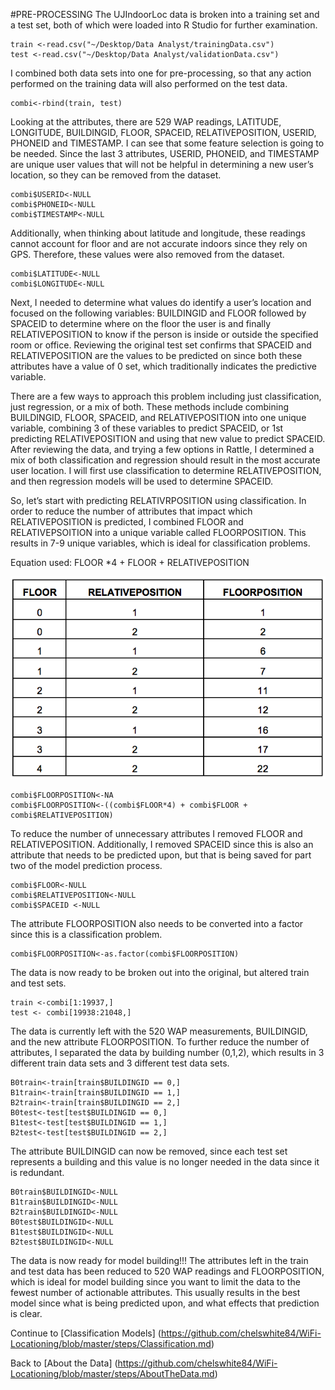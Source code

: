 #PRE-PROCESSING
The UJIndoorLoc data is broken into a training set and a test set, both of which were loaded into R Studio for further examination. 

```
train <-read.csv("~/Desktop/Data Analyst/trainingData.csv")
test <-read.csv("~/Desktop/Data Analyst/validationData.csv")
```

I combined both data sets into one for pre-processing, so that any action performed on the training data will also performed on the test data. 

```
combi<-rbind(train, test)
```

Looking at the attributes, there are 529 WAP readings, LATITUDE, LONGITUDE, BUILDINGID, FLOOR, SPACEID, RELATIVEPOSITION, USERID, PHONEID and TIMESTAMP. I can see that some feature selection is going to be needed. Since the last 3 attributes, USERID, PHONEID, and TIMESTAMP are unique user values that will not be helpful in determining a new user’s location, so they can be removed from the dataset. 

```
combi$USERID<-NULL
combi$PHONEID<-NULL
combi$TIMESTAMP<-NULL
```

Additionally, when thinking about latitude and longitude, these readings cannot account for floor and are not accurate indoors since they rely on GPS. Therefore, these values were also removed from the dataset. 

```
combi$LATITUDE<-NULL
combi$LONGITUDE<-NULL
```

Next, I needed to determine what values do identify a user’s location and focused on the following variables: BUILDINGID and FLOOR followed by SPACEID to determine where on the floor the user is and finally RELATIVEPOSITION to know if the person is inside or outside the specified room or office. Reviewing the original test set confirms that SPACEID and RELATIVEPOSITION are the values to be predicted on since both these attributes have a value of 0 set, which traditionally indicates the predictive variable. 

There are a few ways to approach this problem including just classification, just regression, or a mix of both. These methods include combining BUILDINGID, FLOOR, SPACEID, and RELATIVEPOSITION into one unique variable, combining 3 of these variables to predict SPACEID, or 1st predicting RELATIVEPOSITION and using that new value to predict SPACEID. After reviewing the data, and trying a few options in Rattle, I determined a mix of both classification and regression should result in the most accurate user location. I will first use classification to determine RELATIVEPOSITION, and then regression models will be used to determine SPACEID. 

So, let’s start with predicting RELATIVRPOSITION using classification. In order to reduce the number of attributes that impact which RELATIVEPOSITION is predicted, I combined FLOOR and RELATIVEPSOITION into a unique variable called FLOORPOSITION. This results in 7-9 unique variables, which is ideal for classification problems.  

Equation used: FLOOR *4 + FLOOR + RELATIVEPOSITION

![FLOORPOSITION Chart](https://github.com/chelswhite84/WiFi-Locationing/blob/master/image/FLOORPOSITIONChart.png)
 
```
combi$FLOORPOSITION<-NA
combi$FLOORPOSITION<-((combi$FLOOR*4) + combi$FLOOR + combi$RELATIVEPOSITION) 
```

To reduce the number of unnecessary attributes I removed FLOOR and RELATIVEPOSITION. Additionally, I removed SPACEID since this is also an attribute that needs to be predicted upon, but that is being saved for part two of the model prediction process. 

```
combi$FLOOR<-NULL
combi$RELATIVEPOSITION<-NULL
combi$SPACEID <-NULL
```

The attribute FLOORPOSITION also needs to be converted into a factor since this is a classification problem. 

```
combi$FLOORPOSITION<-as.factor(combi$FLOORPOSITION)
```

The data is now ready to be broken out into the original, but altered train and test sets. 

```
train <-combi[1:19937,]
test <- combi[19938:21048,]
```

The data is currently left with the 520 WAP measurements, BUILDINGID, and the new attribute FLOORPOSITION. To further reduce the number of attributes, I separated the data by building number (0,1,2), which results in 3 different train data sets and 3 different test data sets. 
```
B0train<-train[train$BUILDINGID == 0,]
B1train<-train[train$BUILDINGID == 1,]
B2train<-train[train$BUILDINGID == 2,]
B0test<-test[test$BUILDINGID == 0,]
B1test<-test[test$BUILDINGID == 1,]
B2test<-test[test$BUILDINGID == 2,]
```

The attribute BUILDINGID can now be removed, since each test set represents a building and this value is no longer needed in the data since it is redundant. 

```
B0train$BUILDINGID<-NULL
B1train$BUILDINGID<-NULL
B2train$BUILDINGID<-NULL
B0test$BUILDINGID<-NULL
B1test$BUILDINGID<-NULL
B2test$BUILDINGID<-NULL
```

The data is now ready for model building!!! The attributes left in the train and test data has been reduced to 520 WAP readings and FLOORPOSITION, which is ideal for model building since you want to limit the data to the fewest number of actionable attributes. This usually results in the best model since what is being predicted upon, and what effects that prediction is clear. 

Continue to [Classification Models] (https://github.com/chelswhite84/WiFi-Locationing/blob/master/steps/Classification.md)

Back to [About the Data] (https://github.com/chelswhite84/WiFi-Locationing/blob/master/steps/AboutTheData.md)

